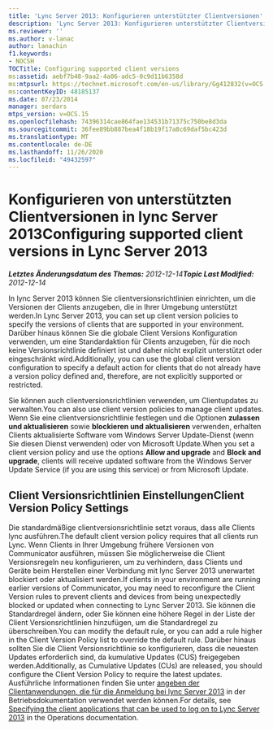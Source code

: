 ```yaml
---
title: 'Lync Server 2013: Konfigurieren unterstützter Clientversionen'
description: 'Lync Server 2013: Konfigurieren unterstützter Clientversionen.'
ms.reviewer: ''
ms.author: v-lanac
author: lanachin
f1.keywords:
- NOCSH
TOCTitle: Configuring supported client versions
ms:assetid: aebf7b48-9aa2-4a06-adc5-0c9d11b6358d
ms:mtpsurl: https://technet.microsoft.com/en-us/library/Gg412832(v=OCS.15)
ms:contentKeyID: 48185137
ms.date: 07/23/2014
manager: serdars
mtps_version: v=OCS.15
ms.openlocfilehash: 74396314cae864fae134531b71375c750be8d3da
ms.sourcegitcommit: 36fee89bb887bea4f18b19f17a8c69daf5bc423d
ms.translationtype: MT
ms.contentlocale: de-DE
ms.lasthandoff: 11/26/2020
ms.locfileid: "49432597"
---
```

# <a name="configuring-supported-client-versions-in-lync-server-2013"></a><span data-ttu-id="62bbf-103">Konfigurieren von unterstützten Clientversionen in lync Server 2013</span><span class="sxs-lookup"><span data-stu-id="62bbf-103">Configuring supported client versions in Lync Server 2013</span></span>

<div data-xmlns="http://www.w3.org/1999/xhtml">

<div class="topic" data-xmlns="http://www.w3.org/1999/xhtml" data-msxsl="urn:schemas-microsoft-com:xslt" data-cs="https://msdn.microsoft.com/">

<div data-asp="https://msdn2.microsoft.com/asp">



</div>

<div id="mainSection">

<div id="mainBody"><span data-ttu-id="62bbf-104">

<span> </span></span><span class="sxs-lookup"><span data-stu-id="62bbf-104">

<span> </span></span></span>

<span data-ttu-id="62bbf-105">_**Letztes Änderungsdatum des Themas:** 2012-12-14_</span><span class="sxs-lookup"><span data-stu-id="62bbf-105">_**Topic Last Modified:** 2012-12-14_</span></span>

<span data-ttu-id="62bbf-106">In lync Server 2013 können Sie clientversionsrichtlinien einrichten, um die Versionen der Clients anzugeben, die in Ihrer Umgebung unterstützt werden.</span><span class="sxs-lookup"><span data-stu-id="62bbf-106">In Lync Server 2013, you can set up client version policies to specify the versions of clients that are supported in your environment.</span></span> <span data-ttu-id="62bbf-107">Darüber hinaus können Sie die globale Client Versions Konfiguration verwenden, um eine Standardaktion für Clients anzugeben, für die noch keine Versionsrichtlinie definiert ist und daher nicht explizit unterstützt oder eingeschränkt wird.</span><span class="sxs-lookup"><span data-stu-id="62bbf-107">Additionally, you can use the global client version configuration to specify a default action for clients that do not already have a version policy defined and, therefore, are not explicitly supported or restricted.</span></span>

<span data-ttu-id="62bbf-108">Sie können auch clientversionsrichtlinien verwenden, um Clientupdates zu verwalten.</span><span class="sxs-lookup"><span data-stu-id="62bbf-108">You can also use client version policies to manage client updates.</span></span> <span data-ttu-id="62bbf-109">Wenn Sie eine clientversionsrichtlinie festlegen und die Optionen **zulassen und aktualisieren** sowie **blockieren und aktualisieren** verwenden, erhalten Clients aktualisierte Software vom Windows Server Update-Dienst (wenn Sie diesen Dienst verwenden) oder von Microsoft Update.</span><span class="sxs-lookup"><span data-stu-id="62bbf-109">When you set a client version policy and use the options **Allow and upgrade** and **Block and upgrade**, clients will receive updated software from the Windows Server Update Service (if you are using this service) or from Microsoft Update.</span></span>

<div>

## <a name="client-version-policy-settings"></a><span data-ttu-id="62bbf-110">Client Versionsrichtlinien Einstellungen</span><span class="sxs-lookup"><span data-stu-id="62bbf-110">Client Version Policy Settings</span></span>

<span data-ttu-id="62bbf-111">Die standardmäßige clientversionsrichtlinie setzt voraus, dass alle Clients lync ausführen.</span><span class="sxs-lookup"><span data-stu-id="62bbf-111">The default client version policy requires that all clients run Lync.</span></span> <span data-ttu-id="62bbf-112">Wenn Clients in Ihrer Umgebung frühere Versionen von Communicator ausführen, müssen Sie möglicherweise die Client Versionsregeln neu konfigurieren, um zu verhindern, dass Clients und Geräte beim Herstellen einer Verbindung mit lync Server 2013 unerwartet blockiert oder aktualisiert werden.</span><span class="sxs-lookup"><span data-stu-id="62bbf-112">If clients in your environment are running earlier versions of Communicator, you may need to reconfigure the Client Version rules to prevent clients and devices from being unexpectedly blocked or updated when connecting to Lync Server 2013.</span></span> <span data-ttu-id="62bbf-113">Sie können die Standardregel ändern, oder Sie können eine höhere Regel in der Liste der Client Versionsrichtlinien hinzufügen, um die Standardregel zu überschreiben.</span><span class="sxs-lookup"><span data-stu-id="62bbf-113">You can modify the default rule, or you can add a rule higher in the Client Version Policy list to override the default rule.</span></span> <span data-ttu-id="62bbf-114">Darüber hinaus sollten Sie die Client Versionsrichtlinie so konfigurieren, dass die neuesten Updates erforderlich sind, da kumulative Updates (CUS) freigegeben werden.</span><span class="sxs-lookup"><span data-stu-id="62bbf-114">Additionally, as Cumulative Updates (CUs) are released, you should configure the Client Version Policy to require the latest updates.</span></span> <span data-ttu-id="62bbf-115">Ausführliche Informationen finden Sie unter [angeben der Clientanwendungen, die für die Anmeldung bei lync Server 2013](lync-server-2013-specifying-the-client-applications-that-can-be-used-to-log-on-to-lync-server-2013.md) in der Betriebsdokumentation verwendet werden können.</span><span class="sxs-lookup"><span data-stu-id="62bbf-115">For details, see [Specifying the client applications that can be used to log on to Lync Server 2013](lync-server-2013-specifying-the-client-applications-that-can-be-used-to-log-on-to-lync-server-2013.md) in the Operations documentation.</span></span>

<span data-ttu-id="62bbf-116"></div>

</div>

<span> </span>

</div>

</div>

</span><span class="sxs-lookup"><span data-stu-id="62bbf-116"></div>

</div>

<span> </span>

</div>

</div>

</span></span></div>

